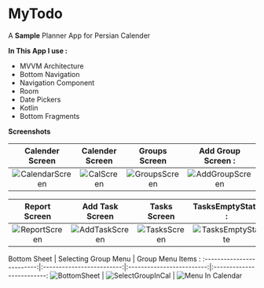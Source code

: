 # MyTodo

A **Sample** Planner App for Persian Calender 

**In This App I use :**

- MVVM Architecture
- Bottom Navigation
- Navigation Component
- Room
- Date Pickers
- Kotlin
- Bottom Fragments


 **Screenshots**
 
Calender Screen    |     Calender Screen          |     Groups Screen             |     Add Group Screen          :
:-------------------------:|:-------------------------:|:-------------------------:|:-------------------------:
![CalendarScreen](https://user-images.githubusercontent.com/54314092/179791954-ff9c12d6-2538-41aa-95d5-67ce0661b98a.png) | ![CalScreen](https://user-images.githubusercontent.com/54314092/179791833-fd8dbe82-76be-4982-b35d-f4d8fabb49a1.png) | ![GroupsScreen](https://user-images.githubusercontent.com/54314092/179791869-cbb796a4-f109-480c-9931-5070e3e1c3d5.png) | ![AddGroupScreen](https://user-images.githubusercontent.com/54314092/179791948-e1772ffa-3cf3-4005-bee1-bb3b4ca2ad4b.png)


Report Screen        | Add Task Screen          |  Tasks Screen          |  TasksEmptyState          :
:-------------------------:|:-------------------------:|:-------------------------:|:-------------------------:
![ReportScreen](https://user-images.githubusercontent.com/54314092/179791861-6ddc79ab-fee5-47dd-83f1-34b5c6c2443f.png) | ![AddTaskScreen](https://user-images.githubusercontent.com/54314092/179791905-3f104791-cfb1-4418-8841-a90d9912839a.png) | ![TasksScreen](https://user-images.githubusercontent.com/54314092/179791886-e4ec067e-8baa-4ab6-8ec1-c7265a960fdf.png) | ![TasksEmptyState](https://user-images.githubusercontent.com/54314092/179791895-1e7aef72-b732-4ba6-a8ef-f245041ade13.png)

Bottom Sheet        | Selecting Group Menu          |  Group Menu Items          :
:-------------------------:|:-------------------------:|:-------------------------:|:-------------------------:
![BottomSheet](https://user-images.githubusercontent.com/54314092/179791915-4f1f182e-fa01-4e9c-bd47-7d335004492c.png) | ![SelectGroupInCal](https://user-images.githubusercontent.com/54314092/179791843-88b1926f-2357-448e-84eb-3a5d4a1ea851.png) | ![Menu In Calendar](https://user-images.githubusercontent.com/54314092/179798407-cf13f61b-cc4f-40b0-8bc4-9ecd03b014e3.png) 









